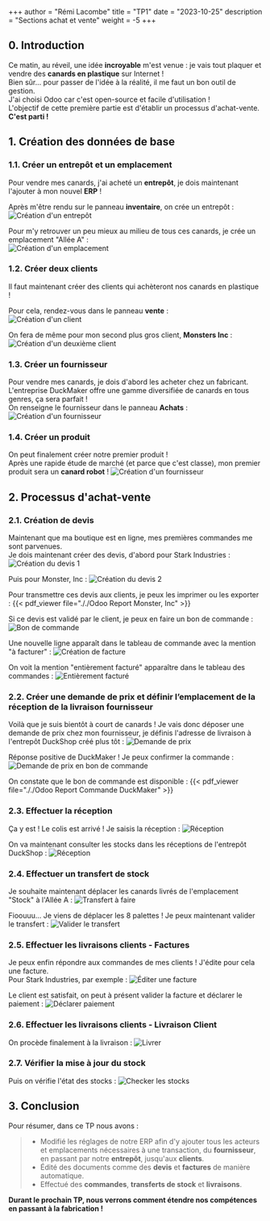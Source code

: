 +++
author = "Rémi Lacombe"
title = "TP1"
date = "2023-10-25"
description = "Sections achat et vente"
weight = -5
+++

## 0. Introduction

<!-- À modifier -->
Ce matin, au réveil, une idée **incroyable** m'est venue : je vais tout plaquer et vendre des **canards en plastique** sur Internet !  
Bien sûr... pour passer de l'idée à la réalité, il me faut un bon outil de gestion.  
J'ai choisi Odoo car c'est open-source et facile d'utilisation !  
L'objectif de cette première partie est d'établir un processus d'achat-vente. **C'est parti !**

## 1. Création des données de base

### 1.1. Créer un entrepôt et un emplacement

Pour vendre mes canards, j'ai acheté un **entrepôt**, je dois maintenant l'ajouter à mon nouvel **ERP** !

Après m'être rendu sur le panneau **inventaire**, on crée un entrepôt :  
![Création d'un entrepôt](././Entrepot.gif)

Pour m'y retrouver un peu mieux au milieu de tous ces canards, je crée un emplacement "Allée A" :  
![Création d'un emplacement](././Emplacement.gif)

### 1.2. Créer deux clients

Il faut maintenant créer des clients qui achèteront nos canards en plastique !

Pour cela, rendez-vous dans le panneau **vente** :  
![Création d'un client](././Client.gif)

On fera de même pour mon second plus gros client, **Monsters Inc** :
![Création d'un deuxième client](././MonstersInc.png)

### 1.3. Créer un fournisseur

Pour vendre mes canards, je dois d'abord les acheter chez un fabricant.  
L'entreprise DuckMaker offre une gamme diversifiée de canards en tous genres, ça sera parfait !  
On renseigne le fournisseur dans le panneau **Achats** :
![Création d'un fournisseur](././Fournisseur.gif)

### 1.4. Créer un produit

On peut finalement créer notre premier produit !  
Après une rapide étude de marché (et parce que c'est classe), mon premier produit sera un **canard robot** !
![Création d'un fournisseur](././Produit.gif)

## 2. Processus d'achat-vente

### 2.1. Création de devis

Maintenant que ma boutique est en ligne, mes premières commandes me sont parvenues.  
Je dois maintenant créer des devis, d'abord pour Stark Industries :
![Création du devis 1](././Devis1.gif)

Puis pour Monster, Inc :
![Création du devis 2](././Devis2.gif)

Pour transmettre ces devis aux clients, je peux les imprimer ou les exporter :
{{< pdf_viewer file="././Odoo Report Monster, Inc" >}}

Si ce devis est validé par le client, je peux en faire un bon de commande :
![Bon de commande](././DevisToBonDeCommande.gif)

Une nouvelle ligne apparaît dans le tableau de commande avec la mention "à facturer" :
![Création de facture](././Facturation.gif)

On voit la mention "entièrement facturé" apparaître dans le tableau des commandes :
![Entièrement facturé](././EntièrementFacturé.gif)

### 2.2. Créer une demande de prix et définir l’emplacement de la réception de la livraison fournisseur

Voilà que je suis bientôt à court de canards ! Je vais donc déposer une demande de prix chez mon fournisseur, je définis l'adresse de livraison à l'entrepôt DuckShop créé plus tôt :
![Demande de prix](././DemandeDePrix.gif)

Réponse positive de DuckMaker ! Je peux confirmer la commande :
![Demande de prix en bon de commande](././DemandeDePrixToBonDeCommande.gif)

On constate que le bon de commande est disponible :
{{< pdf_viewer file="././Odoo Report Commande DuckMaker" >}}

### 2.3. Effectuer la réception

Ça y est ! Le colis est arrivé ! Je saisis la réception :
![Réception](././Reception.gif)

On va maintenant consulter les stocks dans les réceptions de l'entrepôt DuckShop :
![Réception](././Stock.gif)

### 2.4. Effectuer un transfert de stock

Je souhaite maintenant déplacer les canards livrés de l'emplacement "Stock" à l'Allée A :
![Transfert à faire](././TransfertAFaire.gif)

Fioouuu... Je viens de déplacer les 8 palettes ! Je peux maintenant valider le transfert :
![Valider le transfert](././TransfertValider.gif)

### 2.5. Effectuer les livraisons clients - Factures

Je peux enfin répondre aux commandes de mes clients ! J'édite pour cela une facture.  
Pour Stark Industries, par exemple :
![Éditer une facture](././FactureStark.gif)

Le client est satisfait, on peut à présent valider la facture et déclarer le paiement :
![Déclarer paiement](././FactureStarkPaiement.gif)

### 2.6. Effectuer les livraisons clients - Livraison Client

On procède finalement à la livraison :
![Livrer](././Livraison.gif)

### 2.7. Vérifier la mise à jour du stock

Puis on vérifie l'état des stocks :
![Checker les stocks](././LivraisonCheckStock.gif)

## 3. Conclusion

Pour résumer, dans ce TP nous avons :

>- Modifié les réglages de notre ERP afin d'y ajouter tous les acteurs et emplacements nécessaires à une transaction, du **fournisseur**, en passant par notre **entrepôt**, jusqu'aux **clients**.
>- Édité des documents comme des **devis** et **factures** de manière automatique.
>- Effectué des **commandes**, **transferts de stock** et **livraisons**.

**Durant le prochain TP, nous verrons comment étendre nos compétences en passant à la fabrication !**
